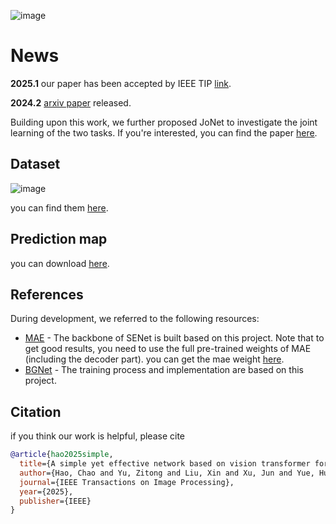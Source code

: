 ![image](https://github.com/user-attachments/assets/1b17264b-ebf6-41bc-99ef-3a415f5c636e)
# News

**2025.1** our paper has been accepted by IEEE TIP [link](https://ieeexplore.ieee.org/abstract/document/10844040?casa_token=0ULEW0Oah-sAAAAA:GLtYjOlE2D-SKq-Uct3uXeXPVTUn6zTK1fT8vw_dHyX6q8s0E0p8bKPElJrtWxUXy5thkxcnsLYyAQ).

**2024.2** [arxiv paper](https://arxiv.org/pdf/2402.18922) released.

Building upon this work, we further proposed JoNet to investigate the joint learning of the two tasks. If you're interested, you can find the paper [here](https://arxiv.org/abs/2508.06063).



## Dataset
![image](https://github.com/user-attachments/assets/03224d0d-9450-43ee-bde9-6de2e51c09f8)

you can find them [here](https://github.com/lartpang/awesome-segmentation-saliency-dataset#camouflaged-object-detection-cod).

## Prediction map

you can download [here](https://drive.google.com/drive/folders/1LfSkeirAlctiroPGY6rD99FsWJ0OGRfM?usp=drive_link).


## References

During development, we referred to the following resources:

- [MAE](https://github.com/facebookresearch/mae) - The backbone of SENet is built based on this project.
  Note that to get good results, you need to use the full pre-trained weights of MAE (including the decoder part). you can get the mae weight [here](https://dl.fbaipublicfiles.com/mae/visualize/mae_visualize_vit_base.pth).
- [BGNet](https://github.com/thograce/BGNet) - The training process and implementation are based on this project.

## Citation

if you think our work is helpful, please cite

```bibtex
@article{hao2025simple,
  title={A simple yet effective network based on vision transformer for camouflaged object and salient object detection},
  author={Hao, Chao and Yu, Zitong and Liu, Xin and Xu, Jun and Yue, Huanjing and Yang, Jingyu},
  journal={IEEE Transactions on Image Processing},
  year={2025},
  publisher={IEEE}
}
